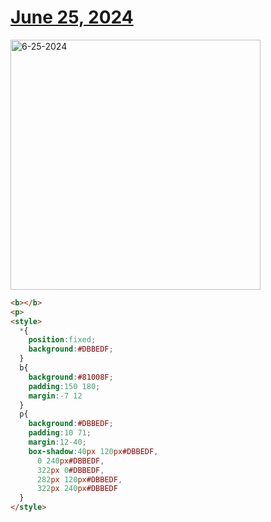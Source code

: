 # [June 25, 2024](https://cssbattle.dev/play/qKIRr3xZYc2T6RJLdmSy)

<img src="https://firebasestorage.googleapis.com/v0/b/cssbattleapp.appspot.com/o/user%2Fummd3POvEDfFyeFvVdOMG3OOrwE2%2Ftargets%2Ftarget_N1QVAzZ@2x.png?alt=media" width="400" alt="6-25-2024" />

```html
<b></b>
<p>
<style>
  *{
    position:fixed;
    background:#DBBEDF;
  }
  b{
    background:#81008F;
    padding:150 180;
    margin:-7 12
  }
  p{
    background:#DBBEDF;
    padding:10 71;
    margin:12-40;
    box-shadow:40px 120px#DBBEDF,
      0 240px#DBBEDF,
      322px 0#DBBEDF,
      282px 120px#DBBEDF,
      322px 240px#DBBEDF
  }
</style>
```
